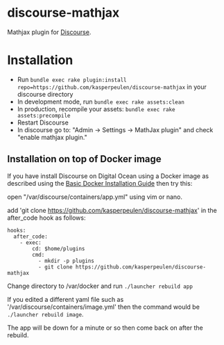 discourse-mathjax
=================

Mathjax plugin for [Discourse](http://discourse.org).

Installation
============

* Run `bundle exec rake plugin:install repo=https://github.com/kasperpeulen/discourse-mathjax` in your discourse directory
* In development mode, run `bundle exec rake assets:clean`
* In production, recompile your assets: `bundle exec rake assets:precompile`
* Restart Discourse
* In discourse go to: "Admin -> Settings -> MathJax plugin" and check "enable mathjax plugin."

## Installation on top of Docker image

If you have install Discourse on Digital Ocean using a Docker image as described using the
[Basic Docker Installation Guide](https://github.com/discourse/discourse/blob/master/docs/INSTALL-cloud.md)
then try this:

open "/var/discourse/containers/app.yml" using vim or nano.

add 'git clone https://github.com/kasperpeulen/discourse-mathjax' in the after_code hook as follows:

    hooks:
      after_code:
        - exec:
            cd: $home/plugins
            cmd:
              - mkdir -p plugins
              - git clone https://github.com/kasperpeulen/discourse-mathjax

Change directory to /var/docker and run `./launcher rebuild app`

If you edited a different yaml file such as '/var/discourse/containers/image.yml' then
the command would be
`./launcher rebuild image`.

The app will be down for a minute or so then come back on after the rebuild.


